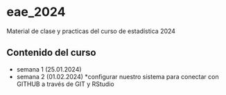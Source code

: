 # eae_2024
Material de clase y practicas del curso de estadística 2024

## Contenido del curso
+ semana 1 (25.01.2024)
+ semana 2 (01.02.2024)
  *configurar nuestro sistema para conectar con GITHUB a través de GIT y RStudio
